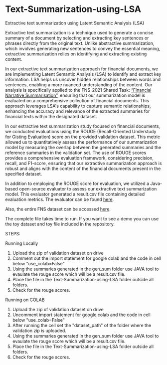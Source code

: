 # Text-Summarization-using-LSA
Extractive text summarization using Latent Semantic Analysis (LSA)

Extractive text summarization is a technique used to generate a concise summary of a document by selecting and extracting key sentences or phrases directly from the original text. Unlike abstractive summarization, which involves generating new sentences to convey the essential meaning, extractive summarization relies on identifying and extracting existing content.

In our extractive text summarization approach for financial documents, we are implementing Latent Semantic Analysis (LSA) to identify and extract key information. LSA helps us uncover hidden relationships between words and sentences, enabling a more nuanced understanding of the content. Our analysis is specifically applied to the FNS-2021 Shared Task: [“Financial Narrative Summarisation”](https://wp.lancs.ac.uk/cfie/fns2021/), ensuring that our summarization model is  evaluated on a comprehensive collection of financial documents. This approach leverages LSA's capability to capture semantic relationships, enhancing the accuracy and relevance of the extracted summaries for financial texts within the designated dataset.

In our extractive text summarization study focused on financial documents, we conducted evaluations using the ROUGE (Recall-Oriented Understudy for Gisting Evaluation) score on the provided validation dataset. This metric allowed us to quantitatively assess the performance of our summarization model by measuring the overlap between the generated summaries and the reference summaries in the validation set. The use of ROUGE scores provides a comprehensive evaluation framework, considering precision, recall, and F1-score, ensuring that our extractive summarization approach is robust and aligns with the content of the financial documents present in the specified dataset.

In addition to employing the ROUGE score for evaluation, we utilized a Java-based open-source evaluator to assess our extractive text summarization model. This evaluator generated a result.csv file containing detailed evaluation metrics. The evaluator can be found [here](https://github.com/kavgan/ROUGE-2.0).

Also, the entire FNS dataset can be accessed [here](https://drive.google.com/file/d/1o7iW-cpIXCpQI7mNaYJ4T-2vQOwgRbVw/view).

The complete file takes time to run. If you want to see a demo you can use the toy dataset and toy file included in the repository.

STEPS:

Running Locally

1. Upload the zip of validation dataset on drive
2. Comment out the import statement for google colab and the code in cell below "use_colab=False"
3. Using the summaries generated in the gen_sum folder use JAVA tool to evaulate the rouge score which will be a result.csv file.
5. Place the file in the Text-Summarization-using-LSA folder outside all folders.
6. Check for the rouge scores.


Running on COLAB

1. Upload the zip of validation dataset on drive
2. Uncomment import statement for google colab and the code in cell below "use_colab=False"
3. After running the cell set the "dataset_path" of the folder where the validation zip is uploaded.
4. Using the summaries generated in the gen_sum folder use JAVA tool to evaulate the rouge score which will be a result.csv file.
5. Place the file in the Text-Summarization-using-LSA folder outside all folders.
6. Check for the rouge scores.

